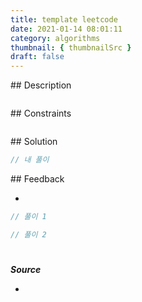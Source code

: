 ```yaml
---
title: template leetcode
date: 2021-01-14 08:01:11
category: algorithms
thumbnail: { thumbnailSrc }
draft: false
---
```


## Description

```py

```

## Constraints

```py

```

## Solution

```java
// 내 풀이

```

## Feedback

-

```java
// 풀이 1


```

```java
// 풀이 2


```

#

**_Source_**

-
